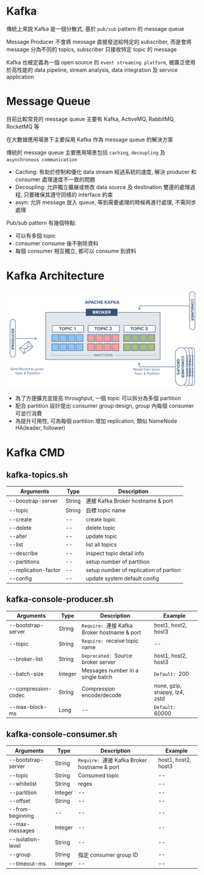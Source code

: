 

# Kafka

傳統上來說 Kafka 是一個分散式, 基於 `pub/sub` pattern 的 message queue

Message Producer 不會將 message 直接發送給特定的 subscriber, 而是會將 message 分為不同的 topics, subscriber 只接收特定 topic 的 message

Kafka 也被定義為一個 open source 的 `event streaming platform`, 被廣泛使用於高性能的 data pipeline, stream analysis, data integration 及 service application

# Message Queue

目前比較常見的 message queue 主要有 Kafka, ActiveMQ, RabbitMQ, RocketMQ 等

在大數據應用場景下主要採用 Kafka 作為 message queue 的解決方案

傳統的 message queue 主要應用場景包括 `caching`, `decoupling` 及 `asynchronous communication`

- Caching: 有助於控制和優化 data stream 經過系統的速度, 解決 producer 和 consumer 處理速度不一致的問題
- Decoupling: 允許獨立擴展或修改 data source 及 destination 雙邊的處理過程, 只要確保其遵守同樣的 interface 約束
- asyn: 允許 message 放入 queue, 等到需要處理的時候再進行處理, 不需同步處理

Pub/sub pattern 有幾個特點:
- 可以有多個 topic
- consumer consume 後不刪除資料
- 每個 consumer 相互獨立, 都可以 consume 到資料

# Kafka Architecture

![kafka_architeture](img/kafka_architecture.png)

- 為了方便擴充並提高 throughput, 一個 topic 可以拆分為多個 partition
- 配合 partition 設計提出 consumer group design, group 內每個 consumer 可並行消費
- 為提升可用性, 可為每個 partition 增加 replication, 類似 NameNode HA(leader, follower)

# Kafka CMD

## kafka-topics.sh

| Arguments            | Type   | Description                            |
| -------------------- | ------ | -------------------------------------- |
| --boostrap-server    | String | 連接 Kafka Broker hostname & port      |
| --topic              | String | 目標 topic name                        |
| --create             | --     | create topic                           |
| --delete             | --     | delete topic                           |
| --alter              | --     | update topic                           |
| --list               | --     | list all topics                        |
| --describe           | --     | inspect topic detail info              |
| --partitions         | --     | setup number of partition              |
| --replication-factor | --     | setup number of replication of partion |
| --config             | --     | update system default config           |


## kafka-console-producer.sh

| Arguments           | Type    | Description                                  | Example                       |
| ------------------- | ------- | -------------------------------------------- | ----------------------------- |
| --bootstrap-server  | String  | `Require: `連接 Kafka Broker hostname & port | host1, host2, host3           |
| --topic             | String  | `Require: `receive topic name                | --                            |
| --broker-list       | String  | `Deprecated: `Source broker server           | host1, host2, host3           |
| --batch-size        | Integer | Messages number in a single batch            | `Default: `200                |
| --compression-codec | String  | Compression encode/decode                    | none, gzip, snappy, lz4, zstd |
| --max-block-ms      | Long    | --                                           | `Default: `60000              |

## kafka-console-consumer.sh

| Arguments          | Type    | Description                                  | Example             |
| ------------------ | ------- | -------------------------------------------- | ------------------- |
| --bootstrap-server | String  | `Require: `連接 Kafka Broker hostname & port | host1, host2, host3 |
| --topic            | String  | Consumed topic                               | --                  |
| --whitelist        | String  | regex                                        | --                  |
| --partition        | Integer | --                                           | --                  |
| --offset           | String  | --                                           | --                  |
| --from-beginning   | --      | --                                           | --                  |
| --max-messages     | Integer | --                                           | --                  |
| --isolation-level  | String  | --                                           | --                  |
| --group            | String  | 指定 consumer group ID                       | --                  |
| --timeout-ms       | Integer | --                                           | --                  |
